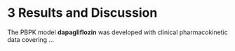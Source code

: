 # 3 Results and Discussion
The PBPK model **dapagliflozin** was developed with clinical pharmacokinetic data covering ...

